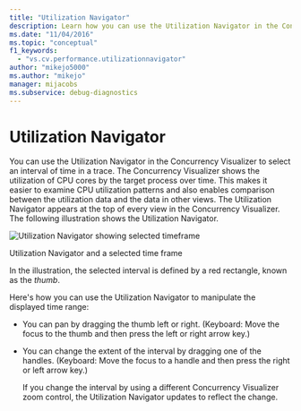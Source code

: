 ```yaml
---
title: "Utilization Navigator"
description: Learn how you can use the Utilization Navigator in the Concurrency Visualizer to select an interval of time in a trace.
ms.date: "11/04/2016"
ms.topic: "conceptual"
f1_keywords:
  - "vs.cv.performance.utilizationnavigator"
author: "mikejo5000"
ms.author: "mikejo"
manager: mijacobs
ms.subservice: debug-diagnostics
---
```

# Utilization Navigator

You can use the Utilization Navigator in the Concurrency Visualizer to select an interval of time in a trace. The Concurrency Visualizer shows the utilization of CPU cores by the target process over time. This makes it easier to examine CPU utilization patterns and also enables comparison between the utilization data and the data in other views. The Utilization Navigator appears at the top of every view in the Concurrency Visualizer. The following illustration shows the Utilization Navigator.

 ![Utilization Navigator showing selected timeframe](../profiling/media/cvutilizationnavigator.png "CVUtilizationNavigator")
 
 Utilization Navigator and a selected time frame

 In the illustration, the selected interval is defined by a red rectangle, known as the *thumb*.

 Here's how you can use the Utilization Navigator to manipulate the displayed time range:

- You can pan by dragging the thumb left or right. (Keyboard: Move the focus to the thumb and then press the left or right arrow key.)

- You can change the extent of the interval by dragging one of the handles. (Keyboard: Move the focus to a handle and then press the right or left arrow key.)

  If you change the interval by using a different Concurrency Visualizer zoom control, the Utilization Navigator updates to reflect the change.
